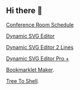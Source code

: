 ## Hi there 👋








  [Conference Room Schedule](https://dedicatedcloud.github.io/dedicatedcloud/conference-room-schedule.html)

  [Dynamic SVG Editor](https://dedicatedcloud.github.io/dedicatedcloud/dynamic-svg-editor.html)

  [Dynamic SVG Editor 2 Lines](https://dedicatedcloud.github.io/dedicatedcloud/dynamic-svg-editor-two-lines.html)

  [Dynamic SVG Editor Pro +](https://dedicatedcloud.github.io/dedicatedcloud/dynamic-svg-editor-pro.html)

  [Bookmarklet Maker](https://dedicatedcloud.github.io/dedicatedcloud/bookmarklet.html).

[Tree To Shell](https://dedicatedcloud.github.io/dedicatedcloud/tree-to-shell.html).












<!--

[Dynamic SVG Editor 2 Lines](https://dedicatedcloud.github.io/dedicatedcloud/
[Dynamic SVG Editor 2 Lines](https://dedicatedcloud.github.io/dedicatedcloud/
[Dynamic SVG Editor 2 Lines](https://dedicatedcloud.github.io/dedicatedcloud/
[Dynamic SVG Editor 2 Lines](https://dedicatedcloud.github.io/dedicatedcloud/
[Dynamic SVG Editor 2 Lines](https://dedicatedcloud.github.io/dedicatedcloud/










# Hi there, I'm DedicatedCloud! ☁️












Welcome to my GitHub profile! I'm passionate about building scalable, reliable, and innovative cloud-based solutions. Whether it's automating workflows, contributing to open-source projects, or experimenting with new technologies, I'm always eager to learn and share knowledge.

---

## 🌟 About Me
- 💻 **Profession**: Cloud Architect | DevOps Enthusiast | Open Source Contributor
- 🌐 **Interests**: Cloud Computing, Automation, CI/CD, Infrastructure as Code
- 📚 **Learning**: Always exploring new tools and technologies in the cloud ecosystem
- 🎯 **Mission**: Empower developers and organizations to leverage the full potential of cloud technologies

---

## 🔧 Technologies & Tools
Here are some of the tools and technologies I work with:
- **Cloud Providers**: AWS, Azure, Google Cloud Platform
- **Infrastructure as Code**: Terraform, CloudFormation, Pulumi
- **CI/CD Tools**: GitHub Actions, Jenkins, GitLab CI
- **Containers & Orchestration**: Docker, Kubernetes
- **Programming Languages**: Python, Go, JavaScript
- **Monitoring & Observability**: Prometheus, Grafana, ELK Stack

---

## 📈 GitHub Stats
![DedicatedCloud's GitHub Stats](https://github-readme-stats.vercel.app/api?username=dedicatedcloud&show_icons=true&hide_title=true&count_private=true&hide=issues&theme=radical)

---

## 🛠️ My Projects
Here are a few highlights from my repositories:
- [**Cloud Automator**](https://github.com/dedicatedcloud/cloud-automator): Automate your cloud infrastructure with ease
- [**Kubernetes Toolkit**](https://github.com/dedicatedcloud/kubernetes-toolkit): Tools and scripts for managing K8s clusters
- [**DevOps Playbook**](https://github.com/dedicatedcloud/devops-playbook): A collection of best practices, tools, and resources for DevOps enthusiasts

---

## 🤝 Let's Collaborate!
I'm always looking for opportunities to collaborate on interesting projects. Feel free to reach out if you:
- Need help with a cloud or DevOps-related project
- Want to contribute to any of my repositories
- Have an innovative idea you'd like to discuss

---

## 📫 How to Reach Me
- 📧 Email: dedicatedcloud@example.com
- 🐦 Twitter: [@DedicatedCloud](https://twitter.com/dedicatedcloud)
- 💼 LinkedIn: [DedicatedCloud](https://linkedin.com/in/dedicatedcloud)

Let's build something amazing together! 🚀
-->
<!--
# Project Title

A brief description of what this project does and who it's for


## Acknowledgements

 - [Awesome Readme Templates](https://awesomeopensource.com/project/elangosundar/awesome-README-templates)
 - [Awesome README](https://github.com/matiassingers/awesome-readme)
 - [How to write a Good readme](https://bulldogjob.com/news/449-how-to-write-a-good-readme-for-your-github-project)


## API Reference

#### Get all items

```http
  GET /api/items
```

| Parameter | Type     | Description                |
| :-------- | :------- | :------------------------- |
| `api_key` | `string` | **Required**. Your API key |

#### Get item

```http
  GET /api/items/${id}
```

| Parameter | Type     | Description                       |
| :-------- | :------- | :-------------------------------- |
| `id`      | `string` | **Required**. Id of item to fetch |

#### add(num1, num2)

Takes two numbers and returns the sum.


## Appendix

Any additional information goes here


## Authors

- [@octokatherine](https://www.github.com/octokatherine)


## Used By

This project is used by the following companies:

- Company 1
- Company 2


## Usage/Examples

```javascript
import Component from 'my-project'

function App() {
  return <Component />
}
```


## Running Tests

To run tests, run the following command

```bash
  npm run test
```


## Tech Stack

**Client:** React, Redux, TailwindCSS

**Server:** Node, Express


## Support

For support, email fake@fake.com or join our Slack channel.


## Screenshots

![App Screenshot](https://via.placeholder.com/468x300?text=App+Screenshot+Here)


## Run Locally

Clone the project

```bash
  git clone https://link-to-project
```

Go to the project directory

```bash
  cd my-project
```

Install dependencies

```bash
  npm install
```

Start the server

```bash
  npm run start
```


## Roadmap

- Additional browser support

- Add more integrations


## Related

Here are some related projects

[Awesome README](https://github.com/matiassingers/awesome-readme)


## Optimizations

What optimizations did you make in your code? E.g. refactors, performance improvements, accessibility


![Logo](https://dev-to-uploads.s3.amazonaws.com/uploads/articles/th5xamgrr6se0x5ro4g6.png)


## License

[MIT](https://choosealicense.com/licenses/mit/)


## Lessons Learned

What did you learn while building this project? What challenges did you face and how did you overcome them?


## Installation

Install my-project with npm

```bash
  npm install my-project
  cd my-project
```
    
## 🛠 Skills
Javascript, HTML, CSS...


## Other Common Github Profile Sections
👩‍💻 I'm currently working on...

🧠 I'm currently learning...

👯‍♀️ I'm looking to collaborate on...

🤔 I'm looking for help with...

💬 Ask me about...

📫 How to reach me...

😄 Pronouns...

⚡️ Fun fact...


## 🔗 Links
[![portfolio](https://img.shields.io/badge/my_portfolio-000?style=for-the-badge&logo=ko-fi&logoColor=white)](https://katherineoelsner.com/)
[![linkedin](https://img.shields.io/badge/linkedin-0A66C2?style=for-the-badge&logo=linkedin&logoColor=white)](https://www.linkedin.com/)
[![twitter](https://img.shields.io/badge/twitter-1DA1F2?style=for-the-badge&logo=twitter&logoColor=white)](https://twitter.com/)


# Hi, I'm Katherine! 👋


## 🚀 About Me
I'm a full stack developer...


## Feedback

If you have any feedback, please reach out to us at fake@fake.com


## Features

- Light/dark mode toggle
- Live previews
- Fullscreen mode
- Cross platform


## FAQ

#### Question 1

Answer 1

#### Question 2

Answer 2


## Environment Variables

To run this project, you will need to add the following environment variables to your .env file

`API_KEY`

`ANOTHER_API_KEY`


## Documentation

[Documentation](https://linktodocumentation)


## Deployment

To deploy this project run

```bash
  npm run deploy
```


## Demo

Insert gif or link to demo


## Contributing

Contributions are always welcome!

See `contributing.md` for ways to get started.

Please adhere to this project's `code of conduct`.

## Color Reference

| Color             | Hex                                                                |
| ----------------- | ------------------------------------------------------------------ |
| Example Color | ![#0a192f](https://via.placeholder.com/10/0a192f?text=+) #0a192f |
| Example Color | ![#f8f8f8](https://via.placeholder.com/10/f8f8f8?text=+) #f8f8f8 |
| Example Color | ![#00b48a](https://via.placeholder.com/10/00b48a?text=+) #00b48a |
| Example Color | ![#00d1a0](https://via.placeholder.com/10/00b48a?text=+) #00d1a0 |


## Badges

Add badges from somewhere like: [shields.io](https://shields.io/)

[![MIT License](https://img.shields.io/badge/License-MIT-green.svg)](https://choosealicense.com/licenses/mit/)
[![GPLv3 License](https://img.shields.io/badge/License-GPL%20v3-yellow.svg)](https://opensource.org/licenses/)
[![AGPL License](https://img.shields.io/badge/license-AGPL-blue.svg)](http://www.gnu.org/licenses/agpl-3.0)


##  My Section
-->




